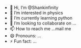 - 👋 Hi, I’m @Shankinfinity
- 👀 I’m interested in physics
- 🌱 I’m currently learning python
- 💞️ I’m looking to collaborate on ...
- 📫 How to reach me ...mail me
- 😄 Pronouns: ...
- ⚡ Fun fact: ...

<!---
Shankinfinity/Shankinfinity is a ✨ special ✨ repository because its `README.md` (this file) appears on your GitHub profile.
You can click the Preview link to take a look at your changes.
--->
